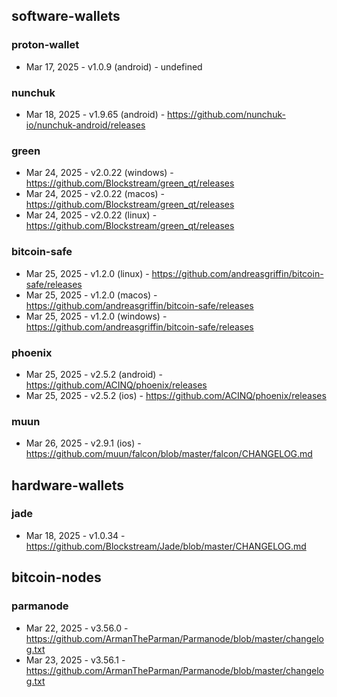 ## software-wallets
### proton-wallet
- Mar 17, 2025 - v1.0.9 (android) - undefined
### nunchuk
- Mar 18, 2025 - v1.9.65 (android) - https://github.com/nunchuk-io/nunchuk-android/releases
### green
- Mar 24, 2025 - v2.0.22 (windows) - https://github.com/Blockstream/green_qt/releases
- Mar 24, 2025 - v2.0.22 (macos) - https://github.com/Blockstream/green_qt/releases
- Mar 24, 2025 - v2.0.22 (linux) - https://github.com/Blockstream/green_qt/releases
### bitcoin-safe
- Mar 25, 2025 - v1.2.0 (linux) - https://github.com/andreasgriffin/bitcoin-safe/releases
- Mar 25, 2025 - v1.2.0 (macos) - https://github.com/andreasgriffin/bitcoin-safe/releases
- Mar 25, 2025 - v1.2.0 (windows) - https://github.com/andreasgriffin/bitcoin-safe/releases
### phoenix
- Mar 25, 2025 - v2.5.2 (android) - https://github.com/ACINQ/phoenix/releases
- Mar 25, 2025 - v2.5.2 (ios) - https://github.com/ACINQ/phoenix/releases
### muun
- Mar 26, 2025 - v2.9.1 (ios) - https://github.com/muun/falcon/blob/master/falcon/CHANGELOG.md

## hardware-wallets
### jade
- Mar 18, 2025 - v1.0.34 - https://github.com/Blockstream/Jade/blob/master/CHANGELOG.md

## bitcoin-nodes
### parmanode
- Mar 22, 2025 - v3.56.0 - https://github.com/ArmanTheParman/Parmanode/blob/master/changelog.txt
- Mar 23, 2025 - v3.56.1 - https://github.com/ArmanTheParman/Parmanode/blob/master/changelog.txt
